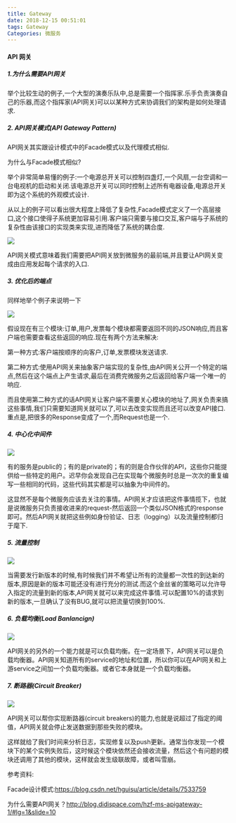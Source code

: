 ```yaml
---
title: Gateway
date: 2018-12-15 00:51:01
tags: Gateway
Categories: 微服务
---
```


#### API 网关

##### 1.为什么需要API网关

举个比较生动的例子,一个大型的演奏乐队中,总是需要一个指挥家.乐手负责演奏自己的乐器,而这个指挥家(API网关)可以以某种方式来协调我们的架构是如何处理请求.

##### 2. API网关模式(API Gateway Pattern)

API网关其实跟设计模式中的Facade模式以及代理模式相似.

为什么与Facade模式相似?

举个非常简单易懂的例子:一个电源总开关可以控制四盏灯,一个风扇,一台空调和一台电视机的启动和关闭.该电源总开关可以同时控制上述所有电器设备,电源总开关即为这个系统的外观模式设计.

从以上的例子可以看出很大程度上降低了复杂性,Facade模式定义了一个高层接口,这个接口使得子系统更加容易引用.客户端只需要与接口交互,客户端与子系统的复杂性由该接口的实现类来实现,进而降低了系统的耦合度.

![](http://my.csdn.net/uploads/201205/04/1336117360_9418.jpg)

API网关模式意味着我们需要把API网关放到微服务的最前端,并且要让API网关变成由应用发起每个请求的入口.

##### 3. 优化后的端点

同样地举个例子来说明一下

![](http://blog.didispace.com/content/images/posts/hzf-ms-apigateway-1-11.png)

<!-- more--> 

假设现在有三个模块:订单,用户,发票每个模块都需要返回不同的JSON响应,而且客户端也需要查看这些返回的响应.现在有两个方法来解决:

第一种方式:客户端按顺序的向客户,订单,发票模块发送请求.

第二种方式:使用API网关来抽象客户端实现的复杂性,由API网关公开一个特定的端点,然后在这个端点上产生请求,最后在消费完微服务之后返回给客户端一个唯一的响应.

而且使用第二种方式的话API网关让客户端不需要关心模块的地址了,网关负责来搞这些事情,我们只需要知道网关就可以了,可以去改变实现而且还可以改变API接口.重点是,把很多的Response变成了一个,而Request也是一个.

##### 4. 中心化中间件

![](http://blog.didispace.com/content/images/posts/hzf-ms-apigateway-1-12.png)

有的服务是public的；有的是private的；有的则是合作伙伴的API，这些你只能提供给一些特定的用户。迟早你会发现自己在实现每个微服务时总是一次次的重复编写一些相同的代码，这些代码其实都是可以抽象为中间件的。

这显然不是每个微服务应该去关注的事情。API网关才应该把这件事情揽下，也就是说微服务只负责接收进来的request-然后返回一个类似JSON格式的response即可。然后API网关就把这些例如身份验证、日志（logging）以及流量控制都归于麾下.

##### 5. 流量控制

![](http://blog.didispace.com/content/images/posts/hzf-ms-apigateway-1-14.png)

当需要发行新版本的时候,有时候我们并不希望让所有的流量都一次性的到达新的版本,原因是新的版本可能还没有进行充分的测试.而这个金丝雀的策略可以允许导入指定的流量到新的版本,API网关就可以来完成这件事情.可以配置10%的请求到新的版本,一旦确认了没有BUG,就可以把流量切换到100%.

##### 6. 负载均衡(Load Banlancign)

![](http://blog.didispace.com/content/images/posts/hzf-ms-apigateway-1-15.png)

API网关的另外的一个能力就是可以负载均衡。在一定场景下，API网关可以是负载均衡器。API网关知道所有的service的地址和位置，所以你可以在API网关和上游service之间加一个负载均衡器。或者它本身就是一个负载均衡器。

##### 7. 断路器(Circuit Breaker)



![](http://blog.didispace.com/content/images/posts/hzf-ms-apigateway-1-16.png)

API网关可以帮你实现断路器(circuit breakers)的能力,也就是说超过了指定的阈值，API网关就会停止发送数据到那些失败的模块。

这样就给了我们时间来分析日志，实现修复以及push更新。通常当你发现一个模块下的某个实例失败后，这时候这个模块依然还会接收流量，然后这个有问题的模块还调用了其他的模块，这样就会发生级联故障，或者叫雪崩。



参考资料:

Facade设计模式:https://blog.csdn.net/hguisu/article/details/7533759

为什么需要API网关？http://blog.didispace.com/hzf-ms-apigateway-1/#lg=1&slide=10





